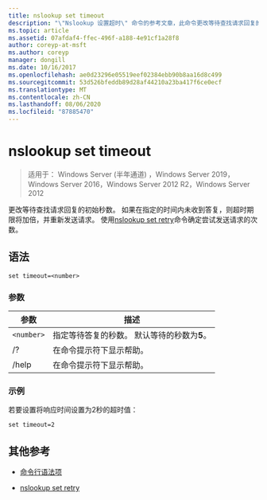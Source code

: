 ```yaml
---
title: nslookup set timeout
description: "\"Nslookup 设置超时\" 命令的参考文章，此命令更改等待查找请求回复的初始秒数。"
ms.topic: article
ms.assetid: 07afdaf4-ffec-496f-a188-4e91cf1a28f8
author: coreyp-at-msft
ms.author: coreyp
manager: dongill
ms.date: 10/16/2017
ms.openlocfilehash: ae0d23296e05519eef02384ebb90b8aa16d8c499
ms.sourcegitcommit: 53d526bfeddb89d28af44210a23ba417f6ce0ecf
ms.translationtype: MT
ms.contentlocale: zh-CN
ms.lasthandoff: 08/06/2020
ms.locfileid: "87885470"
---
```

# <a name="nslookup-set-timeout"></a>nslookup set timeout

> 适用于： Windows Server (半年通道) ，Windows Server 2019，Windows Server 2016，Windows Server 2012 R2，Windows Server 2012

更改等待查找请求回复的初始秒数。 如果在指定的时间内未收到答复，则超时期限将加倍，并重新发送请求。 使用[nslookup set retry](nslookup-set-retry.md)命令确定尝试发送请求的次数。

## <a name="syntax"></a>语法

```
set timeout=<number>
```

### <a name="parameters"></a>参数

| 参数 | 描述 |
| ---------- | ---------- |
| `<number>` | 指定等待答复的秒数。 默认等待的秒数为**5**。 |
| /? | 在命令提示符下显示帮助。 |
| /help | 在命令提示符下显示帮助。 |

### <a name="examples"></a>示例

若要设置将响应时间设置为2秒的超时值：

```
set timeout=2
```

## <a name="additional-references"></a>其他参考

- [命令行语法项](command-line-syntax-key.md)

- [nslookup set retry](nslookup-set-retry.md)
